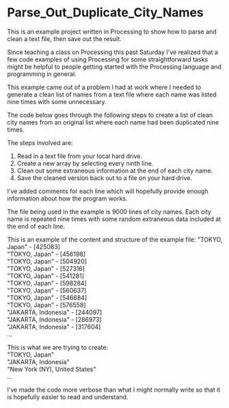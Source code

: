 Parse_Out_Duplicate_City_Names
==============================

This is an example project written in Processing to show how to parse and clean a text file, then save out the result.

Since teaching a class on Processing this past Saturday I've realized that a few code examples of using Processing for some straightforward tasks might be helpful to people getting started with the Processing language and programming in general. 

This example came out of a problem I had at work where I needed to generate a clean list of names from a text file where each name was listed nine times with some unnecessary.

The code below goes through the following steps to create a list of clean city names from an original list where each name had been duplicated nine times.

The steps involved are:  
1. Read in a text file from your local hard drive.  
2. Create a new array by selecting every ninth line.  
3. Clean out some extraneous information at the end of each city name.  
4. Save the cleaned version back out to a file on your hard drive.  

I've added comments for each line which will hopefully provide enough information about how the program works. 

The file being used in the example is 9000 lines of city names. Each city name is repeated nine times with some random
extraneous data included at the end of each line.

This is an example of the content and structure of the example file:
    "TOKYO, Japan" - [425083]  
    "TOKYO, Japan" - [456198]  
    "TOKYO, Japan" - [504920]  
    "TOKYO, Japan" - [527316]  
    "TOKYO, Japan" - [541281]  
    "TOKYO, Japan" - [598284]  
    "TOKYO, Japan" - [560637]  
    "TOKYO, Japan" - [546684]  
    "TOKYO, Japan" - [576558]  
    "JAKARTA, Indonesia" - [244097]  
    "JAKARTA, Indonesia" - [286973]  
    "JAKARTA, Indonesia" - [317604]  
    ...  

This is what we are trying to create:  
    "TOKYO, Japan"  
    "JAKARTA, Indonesia"  
    "New York (NY), United States"  
    ...  


I've made the code more verbose than what I might normally write so that it is hopefully easier to read and understand.
